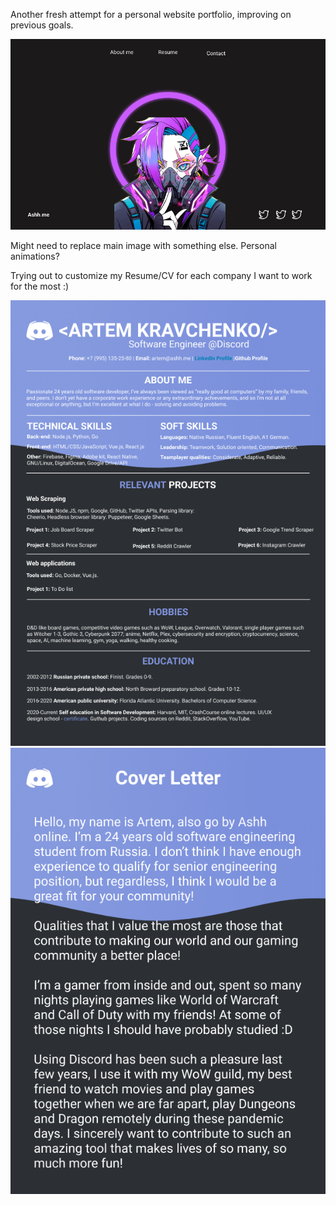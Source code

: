Another fresh attempt for a personal website portfolio, improving on previous goals.

![Rough design from Figma](assets/FigmaDesign.png)

Might need to replace main image with something else. Personal animations?

Trying out to customize my Resume/CV for each company I want to work for the most :)

![Resume](assets/ResumeDiscord.png)
![CV](assets/CVDiscord.png)
